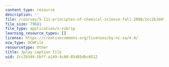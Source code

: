 ```yaml
---
content_type: resource
description: ''
file: /courses/5-111-principles-of-chemical-science-fall-2008/2cc2b3d45bffa1494c6085485dbc6512_ZjVicrRxFtM.srt
file_size: 79681
file_type: application/x-subrip
learning_resource_types: []
license: https://creativecommons.org/licenses/by-nc-sa/4.0/
ocw_type: OCWFile
resourcetype: Other
title: 3play caption file
uid: 2cc2b3d4-5bff-a149-4c60-85485dbc6512
---
```

